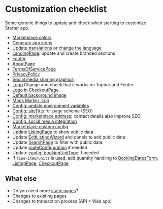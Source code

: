 
# Customization checklist

Some generic things to update and check when starting to customize Starter app.

- [Marketplace colors](colors-and-icons.md#colors)
- [Generate app icons](colors-and-icons.md#icons)
- [Update translations](../src/translations/en.json) or [change the language](i18n.md)
- [LandingPage](../src/containers/LandingPage/LandingPage.js): update and create branded sections
- [Footer](../src/components/Footer/Footer.js)
- [AboutPage](../src/containers/AboutPage/AboutPage.js)
- [TermsOfServicePage](../src/components/TermsOfService/TermsOfService.js)
- [PrivacyPolicy](../src/components/PrivacyPolicy/PrivacyPolicy.js)
- [Social media sharing graphics](../src/components/Page/Page.js);
- [Logo](../src/components/Logo/Logo.js) Change and check that it works on Topbar and Footer
- [Logo in CheckoutPage](../src/containers/CheckoutPage/LogoIcon.js)
- [Default background image](../src/assets/background-1440.jpg)
- [Maps Marker icon](../src/components/Map/Map/images/marker-32x32.png)
- [Config: update environment variables](../src/config.js)
- [Config: siteTitle](../src/config.js) for page schema (SEO)
- [Config: marketplace address](../src/config.js): contact details also improve SEO
- [Config: social media integration](../src/config.js)
- [Marketplace custom config](../src/marketplace-custom-config.js)
- Update [ListingPage](../src/containers/ListingPage/ListingPage.js) to show public data
- Update [EditListingWizard](../src/components/EditListingWizard/EditListingWizard.js) and panels to add public data
- Update [SearchPage](../src/containers/SearchPage/SearchPage.js) to filter with public data
- Update [routeConfiguration](../src/routeConfiguration) if needed
- Update [config: bookingUnitType](../src/config.js) if needed
- If `line-item/units` is used, add quantity handling
to [BookingDatesForm](../src/containers/BookingDatesForm/BookingDatesForm.js), [ListingPage](../src/containers/ListingPage/ListingPage.js), [CheckoutPage](../src/containers/CheckoutPage/CheckoutPage.js)

## What else
- Do you need more [static pages](static-pages.md)?
- Changes to existing pages
- Changes to transaction process (API + Web app)

